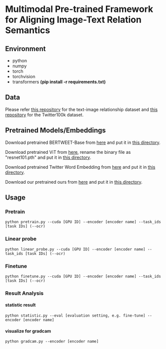 # Multimodal Pre-trained Framework for Aligning Image-Text Relation Semantics

## Environment
* python
* numpy
* torch
* torchvision
* transformers
**(pip install -r requirements.txt)**

## Data
Please refer [this repository](https://github.com/danielpreotiuc/text-image-relationship) for the text-image relationship dataset and [this repository](https://github.com/huyt16/Twitter100k) for the Twitter100k dataset.

## Pretrained Models/Embeddings
Download pretrained BERTWEET-Base from [here](https://huggingface.co/bert-base-uncased/tree/main) and put it in [this directory](resources/transformers).

Download pretrained ViT from [here](https://download.pytorch.org/models/resnet152-394f9c45.pth), rename the binary file as "resnet101.pth" and put it in [this directory](resources/cnn).

Download pretrained Twitter Word Embedding from [here](https://flair.informatik.hu-berlin.de/resources/embeddings/token/twitter.gensim.vectors.npy) and put it in [this directory](resources/embeddings).

Download our pretrained ours from [here](https://drive.google.com/file/d/1LYdAN8nje18frwa3ZJrC-JQxrh_COrgg/view?usp=share_link) and put it in [this directory](resources/pretrain/models).

## Usage
### Pretrain
`python pretrain.py --cuda [GPU ID] --encoder [encoder name] --task_ids [task IDs] (--ocr)`

### Linear probe
`python linear_probe.py --cuda [GPU ID] --encoder [encoder name] --task_ids [task IDs] (--ocr)`

### Finetune
`python finetune.py --cuda [GPU ID] --encoder [encoder name] --task_ids [task IDs] (--ocr)`

### Result Analysis
#### statistic result
`python statistic.py --eval [evaluation setting, e.g. fine-tune] --encoder [encoder name]`
#### visualize for gradcam
`python gradcam.py --encoder [encoder name]`


